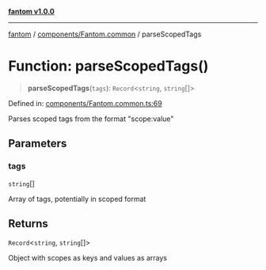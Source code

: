 [**fantom v1.0.0**](../../../README.md)

***

[fantom](../../../modules.md) / [components/Fantom.common](../README.md) / parseScopedTags

# Function: parseScopedTags()

> **parseScopedTags**(`tags`): `Record`\<`string`, `string`[]\>

Defined in: [components/Fantom.common.ts:69](https://github.com/ispyhumanfly/fantom/blob/5e71c4810da61962efdba48a40a0ad9a0b820847/components/Fantom.common.ts#L69)

Parses scoped tags from the format "scope:value"

## Parameters

### tags

`string`[]

Array of tags, potentially in scoped format

## Returns

`Record`\<`string`, `string`[]\>

Object with scopes as keys and values as arrays
